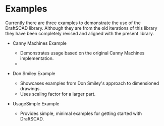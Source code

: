 # Examples 

Currently there are three examples to demonstrate the use of the DraftSCAD library. Although they are from the old iterations of this library they have been completely revised and aligned with the present library.

- Canny Machines Example
  - Demonstrates usage based on the original Canny Machines implementation.
  - 

- Don Smiley Example
  - Showcases examples from Don Smiley's approach to dimensioned drawings.
  - Uses scaling factor for a larger part.

- UsageSimple Example
  - Provides simple, minimal examples for getting started with DraftSCAD.